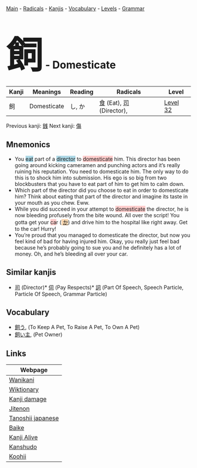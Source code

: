 <style> bigfont {font-size: 100px}</style>
[Main](../README.md) -
[Radicals](../radicals.md) -
[Kanjis](../kanjis.md) -
[Vocabulary](../vocabulary.md) -
[Levels](../levels.md) -
[Grammar](../grammar.md)
# <bigfont> 飼</bigfont> - Domesticate 

| Kanji | Meanings | Reading | Radicals | Level |
| --- | --- | --- | --- | --- |
| 飼 | Domesticate | し, か | [食](../radicals/食.md) (Eat), [司](../radicals/司.md) (Director),  | [Level 32](../levels/wk_level32.md) |

Previous kanji: [銭](銭.md) Next kanji: [傷](傷.md) 

## Mnemonics
 * You <span style="background-color:#ADD8E6"> eat</span> part of a <span style="background-color:#ADD8E6"> director</span> to <span style="background-color:#ffcccb"> domesticate</span> him. This director has been going around kicking cameramen and punching actors and it’s really ruining his reputation. You need to domesticate him. The only way to do this is to shock him into submission. His ego is so big from two blockbusters that you have to eat part of him to get him to calm down.
* Which part of the director did you choose to eat in order to domesticate him? Think about eating that part of the director and imagine its taste in your mouth as you chew. Eww.
* While you did succeed in your attempt to <span style="background-color:#ffcccb"> domesticate</span> the director, he is now bleeding profusely from the bite wound. All over the script! You gotta get your <span style="background-color:#ffcccb"> ca</span>r (<span style="background-color:#fed8b1"> [か](https://jisho.org/search/か)</span>) and drive him to the hospital like right away. Get to the car! Hurry!
* You’re proud that you managed to domesticate the director, but now you feel kind of bad for having injured him. Okay, you really just feel bad because he’s probably going to sue you and he definitely has a lot of money. Oh, and he’s bleeding all over your car.


## Similar kanjis
 * [司](司.md) (Director)* [伺](伺.md) (Pay Respects)* [詞](詞.md) (Part Of Speech, Speech Particle, Particle Of Speech, Grammar Particle)


## Vocabulary
 * [飼う](../vocabulary/飼.md), (To Keep A Pet, To Raise A Pet, To Own A Pet)
* [飼い主](../vocabulary/飼.md), (Pet Owner)



## Links 

| Webpage |
| --- |
| [Wanikani          ](https://www.wanikani.com/kanji/飼) |
| [Wiktionary        ](https://en.wiktionary.org/wiki/飼) |
| [Kanji damage      ](http://www.kanjidamage.com/kanji/search?utf8=✓&q=飼) |
| [Jitenon           ](https://jitenon.com/kanji/飼) |
| [Tanoshii japanese ](https://www.tanoshiijapanese.com/dictionary/kanji.cfm?k=飼) |
| [Baike             ](https://baike.baidu.com/item/飼) |
| [Kanji Alive       ](https://app.kanjialive.com/飼) |
| [Kanshudo          ](https://www.kanshudo.com/searchmn?q=飼) |
| [Koohii            ](https://kanji.koohii.com/study/kanji/飼) |
